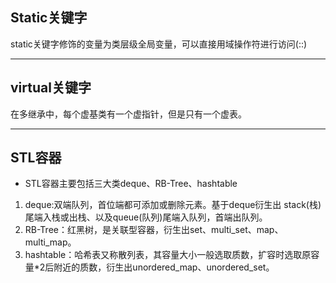 ## Static关键字

static关键字修饰的变量为类层级全局变量，可以直接用域操作符进行访问(::)

------



## virtual关键字

在多继承中，每个虚基类有一个虚指针，但是只有一个虚表。

------



## STL容器

- STL容器主要包括三大类deque、RB-Tree、hashtable

1. deque:双端队列，首位端都可添加或删除元素。基于deque衍生出 stack(栈)尾端入栈或出栈、以及queue(队列)尾端入队列，首端出队列。
2. RB-Tree：红黑树，是关联型容器，衍生出set、multi_set、map、multi_map。
3. hashtable：哈希表又称散列表，其容量大小一般选取质数，扩容时选取原容量*2后附近的质数，衍生出unordered_map、unordered_set。